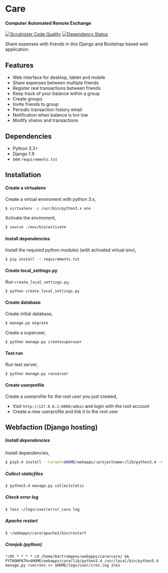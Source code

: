 Care 
====
#### Computer Automated Remote Exchange
[![Scrutinizer Code Quality](https://scrutinizer-ci.com/g/bartromgens/care/badges/quality-score.png?b=master)](https://scrutinizer-ci.com/g/bartromgens/care/?branch=master) [![Dependency Status](https://gemnasium.com/badges/github.com/bartromgens/care.svg)](https://gemnasium.com/github.com/bartromgens/care)

Share expenses with friends in this Django and Bootstrap based web application.

Features
------------------
- Web interface for desktop, tablet and mobile
- Share expenses between multiple friends
- Register real transactions between friends
- Keep track of your balance within a group
- Create groups
- Invite friends to group
- Periodic transaction history email
- Notification when balance is too low
- Modify shares and transactions

Dependencies
-----------
- Python 3.3+
- Django 1.9
- see `requirements.txt`

Installation
------------
#### Create a virtualenv
Create a virtual enviroment with python 3.x,
```bash
$ virtualenv -p /usr/bin/python3.x env
```
Activate the enviroment,
```bash
$ source ./env/bin/activate
```
#### Install dependencies
Install the required python modules (with activated virtual env),
```bash
$ pip install -r requirements.txt
```
#### Create local_settings.py
Run `create_local_settings.py`,
```bash
$ python create_local_settings.py
```

#### Create database
Create initial database,
```bash
$ manage.py migrate
```

Create a superuser,
```bash
$ python manage.py createsuperuser
```

#### Test run
Run test server,
```bash
$ python manage.py runserver
```
#### Create userprofile
Create a userprofile for the root user you just created,
- Visit `http://127.0.0.1:8000/admin` and login with the root account
- Create a new userprofile and link it to the root user


Webfaction (Django hosting)
------------
##### Install dependencies
Install dependencies,
```bash
$ pip3.4 install --target=$HOME/webapps/<projectname>/lib/python3.4 -r requirements.txt
```

##### Collect staticfiles
```bash
$ python3.4 manage.py collectstatic
```

#####  Check error log
```bash
$ less ~/logs/user/error_care.log
```
##### Apache restart
```bash
$ ~/webapps/care/apache2/bin/restart
```

##### Cronjob (python)
```
*/05 * * * * cd /home/bartromgens/webapps/care/care/ && PYTHONPATH=$HOME/webapps/care/lib/python3.4 /usr/local/bin/python3.4 manage.py runcrons >> $HOME/logs/user/cron.log 2>&1
```
